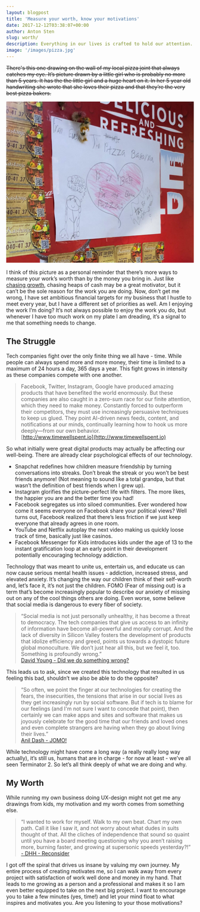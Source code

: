 ```yaml
---
layout: blogpost
title: 'Measure your worth, know your motivations'
date: 2017-12-12T03:38:07+00:00
author: Anton Sten
slug: worth/
description: Everything in our lives is crafted to hold our attention. Facebook, Twitter, Instagram, Netflix - they are competing for our eyes on their products and that can effect our wellness. How do we change our view? Perhaps understanding your motivations is a good place to start.
image: '/images/pizza.jpg'
---
```

~~There's this one drawing on the wall of my local pizza joint that always catches my eye. It’s picture drawn by a little girl who is probably no more than 5 years. It has the the little girl and a huge heart on it. In her 5 year old handwriting she wrote that she loves their pizza and that they’re the very best pizza bakers.~~

![Pizza](/images/pizza.jpg)

I think of this picture as a personal reminder that there’s more ways to measure your work’s worth than by the money you bring in.  Just like [chasing growth](https://antonsten.com/chasinggrowth/), chasing heaps of cash may be a great motivator, but it can’t be the sole reason for the work you are doing. Now, don’t get me wrong, I have set ambitious financial targets for my business that I hustle to meet every year, but I have a different set of priorities as well. Am I enjoying the work I’m doing? It’s not always possible to enjoy the work you do, but whenever I have too much work on my plate I am dreading, it’s a signal to me that something needs to change.


## The Struggle
Tech companies fight over the only finite thing we all have - time. While people can always spend more and more money, their time is limited to a maximum of 24 hours a day, 365 days a year. This fight grows in intensity as these companies compete with one another.

>Facebook, Twitter, Instagram, Google have produced amazing products that have benefited the world enormously. But these companies are also caught in a zero-sum race for our finite attention, which they need to make money. Constantly forced to outperform their competitors, they must use increasingly persuasive techniques to keep us glued. They point AI-driven news feeds, content, and notifications at our minds, continually learning how to hook us more deeply—from our own behavior.<br>
[http://www.timewellspent.io](http://www.timewellspent.io)

So what initially were great digital products may actually be affecting our well-being. There are already clear psychological effects of our technology.

- Snapchat redefines how children measure friendship by turning conversations into streaks. Don’t break the streak or you won’t be best friends anymore! (Not meaning to sound like a total grandpa, but that wasn’t the definition of best friends when I grew up).
- Instagram glorifies the picture-perfect life with filters. The more likes, the happier you are and the better time you had!
- Facebook segregates us into siloed communities. Ever wondered how come it seems everyone on Facebook share your political views? Well turns out, Facebook realized that there’s less friction if we just keep everyone that already agrees in one room.
- YouTube and Netflix autoplay the next video making us quickly loose track of time, basically just like casinos.
- Facebook Messenger for Kids introduces kids under the age of 13 to the instant gratification loop at an early point in their development potentially encouraging technology addiction.

Technology that was meant to unite us, entertain us, and educate us can now cause serious mental health issues - addiction, increased stress, and elevated anxiety. It’s changing the way our children think of their self-worth and, let’s face it, it’s not just the children. FOMO (Fear of missing out) is a term that’s become increasingly popular to describe our anxiety of missing out on any of the cool things others are doing. Even worse, some believe that social media is dangerous to every fiber of society.

>“Social media is not just personally unhealthy, it has become a threat to democracy. The tech companies that give us access to an infinity of information have become all-powerful and morally corrupt. And the lack of diversity in Silicon Valley fosters the development of products that idolize efficiency and greed, points us towards a dystopic future global monoculture. We don’t just hear all this, but we feel it, too. Something is profoundly wrong.”<br>
[David Young -  Did we do something wrong?](https://medium.com/inventing-interactive/did-we-do-something-wrong-9631694429ca)

This leads us to ask, since we created this technology that resulted in us feeling this bad, shouldn’t we also be able to do the opposite?

>“So often, we point the finger at our technologies for creating the fears, the insecurities, the tensions that arise in our social lives as they get increasingly run by social software. But if tech is to blame for our feelings (and I'm not sure I want to concede that point), then certainly we can make apps and sites and software that makes us joyously celebrate for the good time that our friends and loved ones and even complete strangers are having when they go about living their lives.”<br>
[Anil Dash - JOMO!](http://anildash.com/2012/07/jomo.html)

While technology might have come a long way (a really really long way actually), it’s still us, humans that are in charge - for now at least - we’ve all seen Terminator 2. So let’s all think deeply of what we are doing and why.

## My Worth
While running my own business doing UX-design might not get me any drawings from kids, my motivation and my worth comes from something else.

>“I wanted to work for myself. Walk to my own beat. Chart my own path. Call it like I saw it, and not worry about what dudes in suits thought of that. All the cliches of independence that sound so quaint until you have a board meeting questioning why you aren’t raising more, burning faster, and growing at supersonic speeds yesterday?!”<br>
[- DHH - Reconsider](https://m.signalvnoise.com/reconsider-41adf356857f)

I got off the spiral that drives us insane by valuing my own journey. My entire process of creating motivates me, so I can walk away from every project with satisfaction of work well done and money in my hand. That leads to me growing as a person and a professional and makes it so I am even better equipped to take on the next big project. I want to encourage you to take a few minutes (yes, time!) and let your mind float to what inspires and motivates you. Are you listening to your those motivations?
